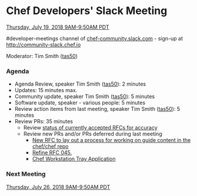 # Chef Developers' Slack Meeting

[Thursday, July 19, 2018 9AM-9:50AM PDT](http://everytimezone.com/#2018-07-19,240,cn3)

\#developer-meetings channel of [chef-community.slack.com](http://chef-community.slack.com) - sign-up at <http://community-slack.chef.io>

Moderator: Tim Smith ([tas50](https://www.github.com/tas50/))

### Agenda
* Agenda Review, speaker Tim Smith ([tas50](https://www.github.com/tas50/)): 2 minutes
* Updates: 15 minutes max.
* Community update, speaker Tim Smith ([tas50](https://www.github.com/tas50/)): 5 minutes
* Software update, speaker - various people: 5 minutes
* Review action items from last meeting, speaker Tim Smith ([tas50](https://www.github.com/tas50/)): 5 minutes
* Review PRs:  35 minutes
  * Review [status of currently accepted RFCs for accuracy](https://chef.github.io/chef-rfc/)
  * Review new PRs and/or PRs deferred during last meeting
    * [New RFC to lay out a process for working on guide content in the chef/chef repo](https://github.com/chef/chef-rfc/pull/315)
    * [Refine RFC 045.](https://github.com/chef/chef-rfc/pull/314)
    * [Chef Workstation Tray Application](https://github.com/chef/chef-rfc/pull/311)

### Next Meeting

[Thursday, July 26, 2018 9AM-9:50AM PDT](http://everytimezone.com/#2018-07-26,240,cn3)
